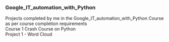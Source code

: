 ### Google_IT_automation_with_Python
Projects completed by me in the Google_IT_automation_with_Python Course as per course completion requirements  
Course 1 Crash Course on Python  
Project 1 - Word Cloud  

